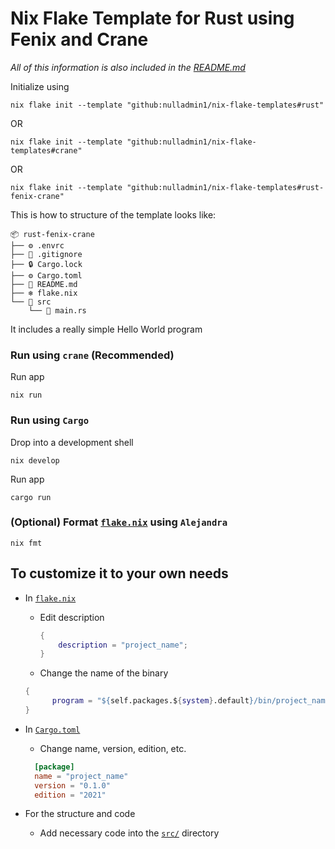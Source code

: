 # Nix Flake Template for Rust using Fenix and Crane

_All of this information is also included in the [README.md](https://github.com/nulladmin1/nix-flake-templates/blob/main/flake.nix)_

Initialize using

```shell
nix flake init --template "github:nulladmin1/nix-flake-templates#rust"
```

OR

```shell
nix flake init --template "github:nulladmin1/nix-flake-templates#crane"
```

OR

```shell
nix flake init --template "github:nulladmin1/nix-flake-templates#rust-fenix-crane"
```

This is how to structure of the template looks like:

```
📦 rust-fenix-crane
├── ⚙️ .envrc
├── 🙈 .gitignore
├── 🔒 Cargo.lock
├── ⚙️ Cargo.toml
├── 📃 README.md
├── ❄️ flake.nix
└── 📁 src
    └── 🦀 main.rs
```

It includes a really simple Hello World program

### Run using `crane` (Recommended)

Run app

```shell
nix run
```

### Run using `Cargo`

Drop into a development shell

```shell
nix develop
```

Run app

```shell
cargo run
```

### (Optional) Format [`flake.nix`](flake.nix) using `Alejandra`

```shelll
nix fmt
```

## To customize it to your own needs

- In [`flake.nix`](flake.nix)

  - Edit description
    ```nix
    {
        description = "project_name";
    }
    ```
  - Change the name of the binary

  ```nix
  {
        program = "${self.packages.${system}.default}/bin/project_name";
  }
  ```

- In [`Cargo.toml`](Cargo.toml)

  - Change name, version, edition, etc.

  ```toml
  	[package]
  	name = "project_name"
  	version = "0.1.0"
  	edition = "2021"
  ```

- For the structure and code
  - Add necessary code into the [`src/`](src) directory
